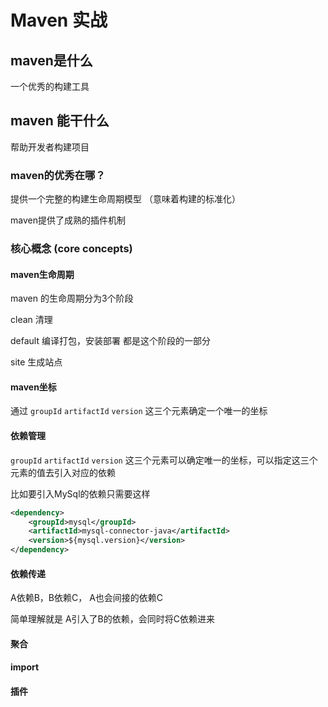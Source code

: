 # Maven 实战

## maven是什么

一个优秀的构建工具

## maven 能干什么

帮助开发者构建项目

### maven的优秀在哪？

提供一个完整的构建生命周期模型 （意味着构建的标准化）

maven提供了成熟的插件机制





### 核心概念 (core concepts)

#### maven生命周期

maven 的生命周期分为3个阶段

clean   清理

default 编译打包，安装部署 都是这个阶段的一部分

site 生成站点



#### maven坐标

通过 `groupId` `artifactId` `version` 这三个元素确定一个唯一的坐标



#### 依赖管理

`groupId` `artifactId` `version` 这三个元素可以确定唯一的坐标，可以指定这三个元素的值去引入对应的依赖

比如要引入MySql的依赖只需要这样

```xml
<dependency>
    <groupId>mysql</groupId>
    <artifactId>mysql-connector-java</artifactId>
    <version>${mysql.version}</version>
</dependency>
```



#### 依赖传递

A依赖B，B依赖C， A也会间接的依赖C

简单理解就是 A引入了B的依赖，会同时将C依赖进来





#### 聚合

#### import

#### 插件